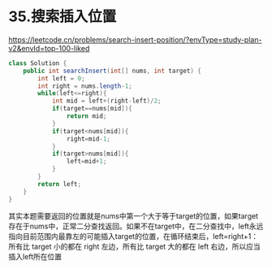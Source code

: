 # 35.搜索插入位置

https://leetcode.cn/problems/search-insert-position/?envType=study-plan-v2&envId=top-100-liked

```java
class Solution {
    public int searchInsert(int[] nums, int target) {
        int left = 0;
        int right = nums.length-1;
        while(left<=right){
            int mid = left+(right-left)/2;
            if(target==nums[mid]){
                return mid;
            }
            if(target<nums[mid]){
                right=mid-1;
            }
            if(target>nums[mid]){
                left=mid+1;
            }
        }
        return left;
    }
}

```

其实本题需要返回的位置就是nums中第一个大于等于target的位置，如果target存在于nums中，正常二分查找返回。如果不在target中，在二分查找中，left永远指向目前范围内最靠左的可能插入target的位置，在循环结束后，left=right+1：所有比 target 小的都在 right 左边，所有比 target 大的都在 left 右边，所以应当插入left所在位置
